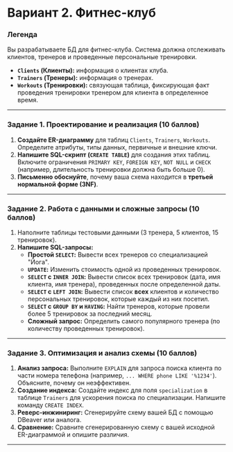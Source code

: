 # Вариант 2. Фитнес-клуб

### Легенда
Вы разрабатываете БД для фитнес-клуба. Система должна отслеживать клиентов, тренеров и проведенные персональные тренировки.

*   **`Clients` (Клиенты):** информация о клиентах клуба.
*   **`Trainers` (Тренеры):** информация о тренерах.
*   **`Workouts` (Тренировки):** связующая таблица, фиксирующая факт проведения тренировки тренером для клиента в определенное время.

---
### Задание 1. Проектирование и реализация (10 баллов)
1.  **Создайте ER-диаграмму** для таблиц `Clients`, `Trainers`, `Workouts`. Определите атрибуты, типы данных, первичные и внешние ключи.
2.  **Напишите SQL-скрипт (`CREATE TABLE`)** для создания этих таблиц. Включите ограничения `PRIMARY KEY`, `FOREIGN KEY`, `NOT NULL` и `CHECK` (например, длительность тренировки должна быть больше 0).
3.  **Письменно обоснуйте**, почему ваша схема находится в **третьей нормальной форме (3NF)**.

---
### Задание 2. Работа с данными и сложные запросы (10 баллов)
1.  Наполните таблицы тестовыми данными (3 тренера, 5 клиентов, 15 тренировок).
2.  **Напишите SQL-запросы:**
    *   **Простой `SELECT`:** Вывести всех тренеров со специализацией "Йога".
    *   **`UPDATE`:** Изменить стоимость одной из проведенных тренировок.
    *   **`SELECT` с `INNER JOIN`:** Вывести список всех тренировок (дата, имя клиента, имя тренера), проведенных после определенной даты.
    *   **`SELECT` с `LEFT JOIN`:** Вывести список **всех** клиентов и количество персональных тренировок, которые каждый из них посетил.
    *   **`SELECT` с `GROUP BY` и `HAVING`:** Найти тренеров, которые провели более 5 тренировок за последний месяц.
    *   **Сложный запрос:** Определить самого популярного тренера (по количеству проведенных тренировок).

---
### Задание 3. Оптимизация и анализ схемы (10 баллов)
1.  **Анализ запроса:** Выполните `EXPLAIN` для запроса поиска клиента по части номера телефона (например, `... WHERE phone LIKE '%1234'`). Объясните, почему он неэффективен.
2.  **Создание индекса:** Создайте индекс для поля `specialization` в таблице `Trainers` для ускорения поиска по специализации. Напишите команду `CREATE INDEX`.
3.  **Реверс-инжиниринг:** Сгенерируйте схему вашей БД с помощью DBeaver или аналога.
4.  **Сравнение:** Сравните сгенерированную схему с вашей исходной ER-диаграммой и опишите различия.

***
